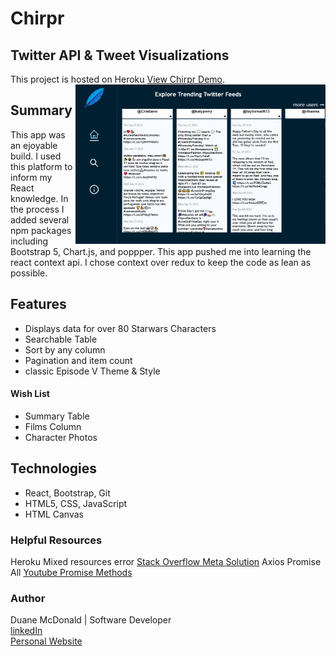 # Chirpr 
## Twitter API & Tweet Visualizations

This project is hosted on Heroku [View Chirpr Demo](https://swapi-v.herokuapp.com/).
<img align="right" src="screenshot.png" width="400">

## Summary

This app was an ejoyable build. I used this platform to inform my React knowledge. In the process I added several npm packages including Bootstrap 5, Chart.js, and poppper. This app pushed me into learning the react context api. I chose context over redux to keep the code as lean as possible.

## Features

<ul>
  <li> Displays data for over 80 Starwars Characters
  <li> Searchable Table
  <li> Sort by any column
  <li> Pagination and item count
  <li> classic Episode V Theme & Style
</ul>


#### Wish List

<ul>
  <li> Summary Table
  <li> Films Column
  <li> Character Photos
</ul>

## Technologies

<ul>
  <li> React, Bootstrap, Git
  <li> HTML5, CSS, JavaScript
  <li> HTML Canvas
</ul>

### Helpful Resources

Heroku Mixed resources error [Stack Overflow Meta Solution](https://stackoverflow.com/questions/65044736/mixed-content-error-on-react-project-using-swapi-star-wars-api)
Axios Promise All [Youtube Promise Methods](https://www.youtube.com/watch?v=B-Qd60jF1NY)


### Author

Duane McDonald | Software Developer <br />
<a href="https://www.linkedin.com/in/duane-mcdonald-48a90136">linkedIn</a> <br />
<a href="https://www.DuaneMcDonald.com">Personal Website</a> <br />
